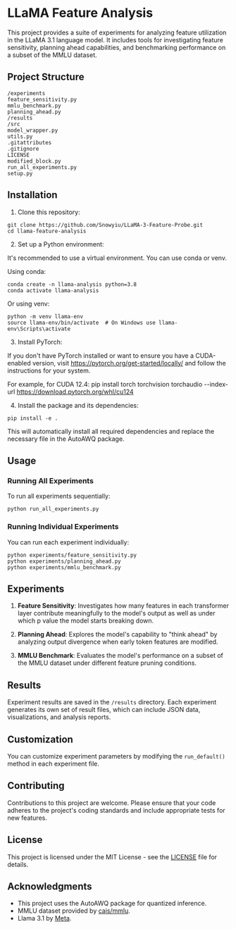 # LLaMA Feature Analysis

This project provides a suite of experiments for analyzing feature utilization in the LLaMA 3.1 language model. It includes tools for investigating feature sensitivity, planning ahead capabilities, and benchmarking performance on a subset of the MMLU dataset.

## Project Structure
```
/experiments
feature_sensitivity.py
mmlu_benchmark.py
planning_ahead.py
/results
/src
model_wrapper.py
utils.py
.gitattributes
.gitignore
LICENSE
modified_block.py
run_all_experiments.py
setup.py
```
## Installation

1. Clone this repository:
```
git clone https://github.com/Snowyiu/LLaMA-3-Feature-Probe.git
cd llama-feature-analysis
```
2. Set up a Python environment:

It's recommended to use a virtual environment. You can use conda or venv.

Using conda:
```
conda create -n llama-analysis python=3.8
conda activate llama-analysis
```
Or using venv:
```
python -m venv llama-env
source llama-env/bin/activate  # On Windows use llama-env\Scripts\activate
```
3. Install PyTorch:

If you don't have PyTorch installed or want to ensure you have a CUDA-enabled version, visit https://pytorch.org/get-started/locally/ and follow the instructions for your system.

For example, for CUDA 12.4:
pip install torch torchvision torchaudio --index-url https://download.pytorch.org/whl/cu124

4. Install the package and its dependencies:
```
pip install -e .
```
This will automatically install all required dependencies and replace the necessary file in the AutoAWQ package.

## Usage

### Running All Experiments

To run all experiments sequentially:
```
python run_all_experiments.py
```

### Running Individual Experiments

You can run each experiment individually:
```
python experiments/feature_sensitivity.py
python experiments/planning_ahead.py
python experiments/mmlu_benchmark.py
```

## Experiments

1. **Feature Sensitivity**: Investigates how many features in each transformer layer contribute meaningfully to the model's output as well as under which p value the model starts breaking down.

2. **Planning Ahead**: Explores the model's capability to "think ahead" by analyzing output divergence when early token features are modified.

3. **MMLU Benchmark**: Evaluates the model's performance on a subset of the MMLU dataset under different feature pruning conditions.

## Results

Experiment results are saved in the `/results` directory. Each experiment generates its own set of result files, which can include JSON data, visualizations, and analysis reports.

## Customization

You can customize experiment parameters by modifying the `run_default()` method in each experiment file.

## Contributing

Contributions to this project are welcome. Please ensure that your code adheres to the project's coding standards and include appropriate tests for new features.

## License

This project is licensed under the MIT License - see the [LICENSE](LICENSE) file for details.

## Acknowledgments

- This project uses the AutoAWQ package for quantized inference.
- MMLU dataset provided by [cais/mmlu](https://huggingface.co/datasets/cais/mmlu).
- Llama 3.1 by [Meta](https://ai.meta.com/blog/meta-llama-3-1/).